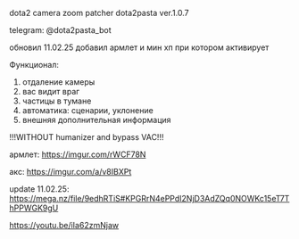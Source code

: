 dota2 camera zoom patcher dota2pasta ver.1.0.7

telegram: @dota2pasta_bot

обновил 11.02.25 добавил армлет и мин хп при котором активирует

Функционал:
1) отдаление камеры
2) вас видит враг
3) частицы в тумане
4) автоматика: сценарии, уклонение
5) внешняя дополнительная информация

!!!WITHOUT humanizer and bypass VAC!!!

армлет: https://imgur.com/rWCF78N

акс: https://imgur.com/a/v8IBXPt

update 11.02.25: https://mega.nz/file/9edhRTiS#KPGRrN4ePPdI2NjD3AdZQq0NOWKc15eT7ThPPWGK9gU

https://youtu.be/iIa62zmNjaw




